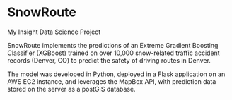 # SnowRoute
My Insight Data Science Project

SnowRoute implements the predictions of an Extreme Gradient Boosting Classifier (XGBoost) trained on over 10,000 snow-related traffic accident records (Denver, CO) to predict the safety of driving routes in Denver.

The model was developed in Python, deployed in a Flask application on an AWS EC2 instance, and leverages the MapBox API, with prediction data stored on the server as a postGIS database.
